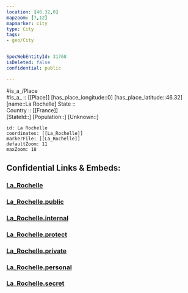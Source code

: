 ```yaml
---
location: [46.32,0] 
mapzoom: [7,12] 
mapmarker: city 
type: City
tags:
- geo/City


SpocWebEntityId: 31768
isDeleted: false
confidential: public

---
```

#is_a_/Place  
#is_a_ :: [[Place]] 
[has_place_longitude::0] 
[has_place_latitude::46.32] 
[name::La Rochelle] 
State ::  
Country :: [[France]]  
[StateId::] 
[Population::] 
[Unknown::] 


```leaflet
id: La Rochelle
coordinates: [[La_Rochelle]] 
markerFile: [[La_Rochelle]] 
defaultZoom: 11 
maxZoom: 18
```


## Confidential Links & Embeds: 

### [La_Rochelle](/_Standards/Earth/Continent/Europe/Europe~West/France/regions~France/Nouvelle-Aquitaine/departments~Aquitaine/Deux-Sèvres/communes~Deux-Sèvres/Niort/cities~Niort/La_Rochelle.md) 

### [La_Rochelle.public](/_public/Earth/Continent/Europe/Europe~West/France/regions~France/Nouvelle-Aquitaine/departments~Aquitaine/Deux-Sèvres/communes~Deux-Sèvres/Niort/cities~Niort/La_Rochelle.public.md) 

### [La_Rochelle.internal](/_internal/Earth/Continent/Europe/Europe~West/France/regions~France/Nouvelle-Aquitaine/departments~Aquitaine/Deux-Sèvres/communes~Deux-Sèvres/Niort/cities~Niort/La_Rochelle.internal.md) 

### [La_Rochelle.protect](/_protect/Earth/Continent/Europe/Europe~West/France/regions~France/Nouvelle-Aquitaine/departments~Aquitaine/Deux-Sèvres/communes~Deux-Sèvres/Niort/cities~Niort/La_Rochelle.protect.md) 

### [La_Rochelle.private](/_private/Earth/Continent/Europe/Europe~West/France/regions~France/Nouvelle-Aquitaine/departments~Aquitaine/Deux-Sèvres/communes~Deux-Sèvres/Niort/cities~Niort/La_Rochelle.private.md) 

### [La_Rochelle.personal](/_personal/Earth/Continent/Europe/Europe~West/France/regions~France/Nouvelle-Aquitaine/departments~Aquitaine/Deux-Sèvres/communes~Deux-Sèvres/Niort/cities~Niort/La_Rochelle.personal.md) 

### [La_Rochelle.secret](/_secret/Earth/Continent/Europe/Europe~West/France/regions~France/Nouvelle-Aquitaine/departments~Aquitaine/Deux-Sèvres/communes~Deux-Sèvres/Niort/cities~Niort/La_Rochelle.secret.md)


